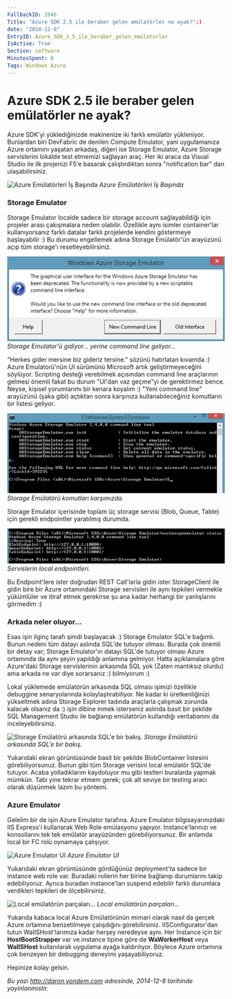 ```yaml
---
FallbackID: 2946
Title: "Azure SDK 2.5 ile beraber gelen emülatörler ne ayak?":)
date: "2014-12-8"
EntryID: Azure_SDK_2_5_ile_beraber_gelen_emulatorler
IsActive: True
Section: software
MinutesSpent: 0
Tags: Windows Azure
---
```

# Azure SDK 2.5 ile beraber gelen emülatörler ne ayak?
Azure SDK'yi yüklediğinizde makinenize iki farklı emülatör yükleniyor.
Bunlardan biri DevFabric de denilen Compute Emulator, yani uygulamanıza
Azure ortamını yaşatan arkadaş, diğeri ise Storage Emulator, Azure
Storage servislerini lokalde test etmemizi sağlayan araç. Her iki araca
da Visual Studio ile ilk projenizi F5'e basarak çalıştırdıktan sonra
"notification bar" dan ulaşabilirsiniz.

![Azure Emülatörleri İş
Başında](media/Azure_SDK_2_5_ile_beraber_gelen_emulatorler/emulator.png)
*Azure Emülatörleri İş Başında*

### Storage Emulator

Storage Emulator localde sadece bir storage account sağlayabildiği için
projeler arası çakışmalara neden olabilir. Özellikle aynı isimler
container'lar kullanıyorsanız farklı datalar farklı projelerde kendini
göstermeye başlayabilir :) Bu durumu engellemek adına Storage
Emülatör'ün arayüzünü açıp tüm storage'ı resetleyebilirsiniz.

![Storage Emulator'ü gidiyor... yerine command line geliyor...](media/Azure_SDK_2_5_ile_beraber_gelen_emulatorler/emulator2.png)
*Storage Emulator'ü gidiyor... yerine command line geliyor...*

"Herkes gider mersine biz gideriz tersine." sözünü hatırlatan kıvamda :) Azure Emulatorü'nün UI sürümünü Microsoft artık geliştirmeyeceğini söylüyor. Scripting desteği verebilmek açısından command line araçlarının gelmesi önemli fakat bu durum "UI'dan vaz geçme"yi de gerektirmez bence. Neyse, kişisel yorumlarımı bir kenara koyalım :) "Yeni command line" arayüzünü (şaka gibi) açtıktan sonra karşınıza kullanabileceğiniz komutların bir listesi geliyor.

![Storage Emülatörü komutları karşımızda.](media/Azure_SDK_2_5_ile_beraber_gelen_emulatorler/emulator3.png)
*Storage Emülatörü komutları karşımızda.*

Storage Emulator içerisinde toplam üç storage servisi (Blob, Queue,
Table) için gerekli endpointler yaratılmış durumda. 

![Servislerin local endpointleri.](media/Azure_SDK_2_5_ile_beraber_gelen_emulatorler/emulator4.png)
*Servislerin local endpointleri.*

Bu Endpoint'lere ister doğrudan REST Call'larla gidin ister StorageClient ile gidin bire
bir Azure ortamındaki Storage servisleri ile aynı tepkileri vermekle
yükümlüler ve itiraf etmek gerekirse şu ana kadar herhangi bir
yanlışlarını görmedim :)

### Arkada neler oluyor...

Esas işin ilginç tarafı şimdi başlayacak :) Storage Emulator SQL'e
bağımlı. Bunun nedeni tüm datayı aslında SQL'de tutuyor olması. Burada
çok önemli bir detay var; Storage Emulator'ın datayı SQL'de tutuyor
olması Azure ortamında da aynı şeyin yapıldığı anlamına gelmiyor. Hatta
açıklamalara göre Azure'daki Storage servislerinin arkasında SQL yok
(Zaten mantıksız olurdu) ama arkada ne var diye sorarsanız :) bilmiyorum
:)

Lokal yüklemede emülatörün arkasında SQL olması işimizi özellikle
debuggine senaryolarında kolaylaştırabiliyor. Ne kadar ki
üretkenliğinizi yükseltmek adına Storage Explorer tadında araçlarla
çalışmak zorunda kalacak olsanız da :) işin dibine inmek isterseniz
aslında basit bir şekilde SQL Management Studio ile bağlanıp emülatörün
kullandığı veritabanını da inceleyebilirsiniz.

![Storage Emülatörü arkasında SQL'e bir
bakış.](media/Azure_SDK_2_5_ile_beraber_gelen_emulatorler/emulator5.png)
*Storage Emülatörü arkasında SQL'e bir bakış.*

Yukarıdaki ekran görüntüsünde basit bir şekilde BlobContainer listesini
görebiliyorsunuz. Bunun gibi tüm Storage verisini local emülatör SQL'de
tutuyor. Acaba yolladıklarım kaydoluyor mu gibi testleri buralarda
yapmak mümkün. Tabi yine tekrar etmem gerek; çok alt seviye bir testing
aracı olarak düşünmek lazım bu yöntemi.

### Azure Emulator

Gelelim bir de işin Azure Emulator tarafına. Azure Emulator
bilgisayarınızdaki IIS Express'i kullanarak Web Role emülasyonu yapıyor.
Instance'larınızı ve konsollarını tek tek emülatör arayüzünden
görebiliyorsunuz. Bir anlamda local bir FC rolü oynamaya çalışıyor.

![Azure Emulator
UI](media/Azure_SDK_2_5_ile_beraber_gelen_emulatorler/emulator7.png)
*Azure Emulator UI*

Yukarıdaki ekran görüntüsünde gördüğünüz deployment'ta sadece bir instance web role var. Buradaki rollerin her birine
bağlanıp durumlarını takip edebiliyoruz. Ayrıca buradan instance'ları
suspend edebilir farklı durumlara verdikleri tepkileri de
ölçebilirsiniz.

![Local emülatörün
parçaları...](media/Azure_SDK_2_5_ile_beraber_gelen_emulatorler/emulator6.png)
*Local emülatörün parçaları...*

Yukarıda kabaca local Azure Emülatörünün mimari olarak nasıl da gerçek
Azure ortamına benzetilmeye çalışdığını görebilirsiniz.
IISConfigurator'dan tutun WaIISHost'larımıza kadar herşey neredeyse
aynı. Her Instance için bir **HostBootStrapper** var ve instance tipine göre
de **WaWorkerHost** veya **WaIISHost** kullanılarak uygulama ayağa kaldırılıyor.
Böylece Azure ortamına çok benzeyen bir debugging deneyimi
yaşayabiliyoruz.

Hepinize kolay gelsin.



*Bu yazi http://daron.yondem.com adresinde, 2014-12-8 tarihinde yayinlanmistir.*
